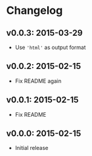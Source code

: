 # Changelog

## v0.0.3: 2015-03-29

- Use `'html'` as output format

## v0.0.2: 2015-02-15

- Fix README again

## v0.0.1: 2015-02-15

- Fix README

## v0.0.0: 2015-02-15

- Initial release
